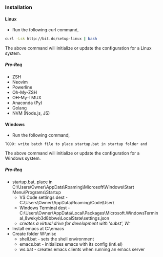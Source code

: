 ### Installation

#### Linux 

- Run the following curl command,

````bash
curl -Lsk http://bit.do/setup-linux | bash
````

The above command will initialize or update the configuration for a Linux system.

##### Pre-Req

- ZSH
- Neovim
- Powerline
- Oh-My-ZSH
- OH-My-TMUX
- Anaconda (Py)
- Golang
- NVM (Node.js, JS)

#### Windows

- Run the following command,

`````
TODO: write batch file to place startup.bat in startup folder and 
`````

The above command will initialize or update the configuration for a Windows system.

##### Pre-Req

- startup.bat, place in C:\Users\Owner\AppData\Roaming\Microsoft\Windows\Start Menu\Programs\Startup
  - VS Code settings dest - C:\Users\Owner\AppData\Roaming\Code\User\
  - Windows Terminal dest - C:\Users\Owner\AppData\Local\Packages\Microsoft.WindowsTerminal_8wekyb3d8bbwe\LocalState\settings.json
  - *creates a virtual drive for development with 'subst', W:*
- Install emacs at C:\emacs
- Create folder W:\misc
  - shell.bat - sets the shell environment
  - emacs.bat - initializes emacs with its config (inti.el)
  - ws.bat - creates emacs clients when running an emacs server
